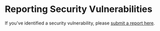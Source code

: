 # Reporting Security Vulnerabilities

If you've identified a security vulnerability, please [submit a report here](https://former.gle/anodes@RgtxUSLZjazN7Q7v8).
